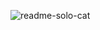 ![readme-solo-cat](https://user-images.githubusercontent.com/83701344/227760373-12f255fa-8456-4f2d-ba9d-7e556e88c3db.svg)
